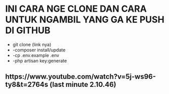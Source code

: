 <h1>INI CARA NGE CLONE DAN CARA UNTUK NGAMBIL YANG GA KE PUSH DI GITHUB</h1>
<ul>
    <li>git clone (link nya)</li>
    <li>-composer install/update</li>
    <li>-cp .env.example .env</li>
    <li>-php artisan key:generate</li>
</ul>
<h2>https://www.youtube.com/watch?v=5j-ws96-ty8&t=2764s (last minute 2.10.46)</h2>
